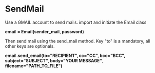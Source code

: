 # SendMail
Use a GMAIL account to send mails. 
import and initiate the Email class

**email = Email(sender_mail, password)**

Then send mail using the send_mail method. Key "to" is a mandatory, all other keys are optionals. 


**email.send_email(to="RECIPIENT", cc="CC", bcc="BCC", subject="SUBJECT", body="YOUR MESSAGE", filename="PATH_TO_FILE")**

